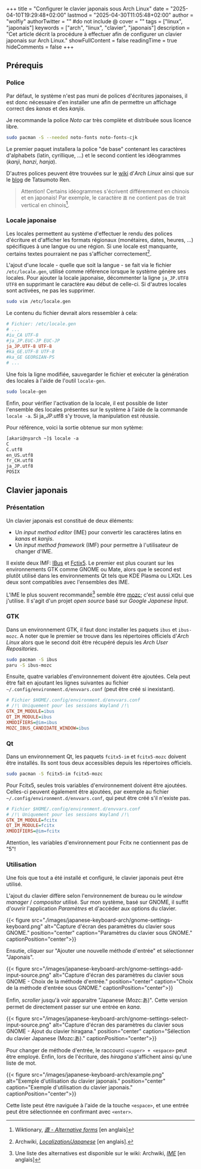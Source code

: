 +++
title = "Configurer le clavier japonais sous Arch Linux"
date = "2025-04-10T19:29:48+02:00"
lastmod = "2025-04-30T11:05:48+02:00"
author = "wolfiy"
authorTwitter = "" #do not include @
cover = ""
tags = ["linux", "japonais"]
keywords = ["arch", "linux", "clavier", "japonais"]
description = "Cet article décrit la procédure à effectuer afin de configurer un clavier japonais sur Arch Linux."
showFullContent = false
readingTime = true
hideComments = false
+++

## Prérequis

### Police

Par défaut, le système n'est pas muni de polices d'écritures japonaises, il est donc nécessaire d'en installer une afin de permettre un affichage correct des *kanas* et des *kanjis*.

Je recommande la police *Noto* car très complète et distribuée sous licence libre.

```bash
sudo pacman -S --needed noto-fonts noto-fonts-cjk
```

Le premier paquet installera la police "de base" contenant les caractères d'alphabets (latin, cyrillique, ...) et le second contient les idéogrammes (*kanji*, *hanzi*, *hanja*).

D'autres polices peuvent être trouvées sur le [wiki](https://wiki.archlinux.org/title/Localization/Japanese) d'*Arch Linux* ainsi que sur le [blog](https://tatsumoto-ren.github.io/blog/resources.html#fonts) de Tatsumoto Ren.

> Attention! Certains idéogrammes s'écrivent différemment en chinois et en japonais! Par exemple, le caractère `直` ne contient pas de trait vertical en chinois[^1].

[^1]: Wiktionary, *[直 - Alternative forms](https://en.wiktionary.org/wiki/%E7%9B%B4#Alternative_forms)* [en anglais]

### Locale japonaise

Les locales permettent au système d'effectuer le rendu des polices d'écriture et d'afficher les formats régionaux (monétaires, dates, heures, ...) spécifiques à une langue ou une région. Si une locale est manquante, certains textes pourraient ne pas s'afficher correctement[^2].

[^2]: Archwiki, *[Localization/Japanese](https://wiki.archlinux.org/title/Localization/Japanese)* [en anglais].

L'ajout d'une locale - quelle que soit la langue - se fait via le fichier `/etc/locale.gen`, utilisé comme référence lorsque le système génère ses locales. Pour ajouter la locale japonaise, décommenter la ligne `ja_JP.UTF8 UTF8` en supprimant le caractère `#`au début de celle-ci. Si d'autres locales sont activées, ne pas les supprimer.

```bash
sudo vim /etc/locale.gen
```

Le contenu du fichier devrait alors ressembler à cela:

```cfg
# Fichier: /etc/locale.gen
# ...
#iu_CA UTF-8  
#ja_JP.EUC-JP EUC-JP  
ja_JP.UTF-8 UTF-8  
#ka_GE.UTF-8 UTF-8  
#ka_GE GEORGIAN-PS
# ...
```

Une fois la ligne modifiée, sauvegarder le fichier et exécuter la génération des locales à l'aide de l'outil `locale-gen`.

```bash
sudo locale-gen
```

Enfin, pour vérifier l'activation de la locale, il est possible de lister l'ensemble des locales présentes sur le système à l'aide de la commande `locale -a`. Si ja_JP.utf8 s'y trouve, la manipulation est réussie.

Pour référence, voici la sortie obtenue sur mon sytème:

```txt
[akari@nyarch ~]$ locale -a
C
C.utf8
en_US.utf8
fr_CH.utf8
ja_JP.utf8
POSIX
```

## Clavier japonais

### Présentation

Un clavier japonais est constitué de deux éléments:

- Un *input method editor* (IME) pour convertir les caractères latins en *kanas* et *kanjis*.
- Un *input method framework* (IMF) pour permettre à l'utilisateur de changer d'IME.

Il existe deux IMF: [IBus](https://wiki.archlinux.org/title/IBus) et [Fctix5](https://wiki.archlinux.org/title/Fcitx5). Le premier est plus courant sur les environnements GTK comme GNOME ou Mate, alors que le second est plutôt utilisé dans les environnements Qt tels que KDE Plasma ou LXQt. Les deux sont compatibles avec l'ensembles des IME.

L'IME le plus souvent recommandé[^3] semble être [mozc](https://github.com/google/mozc); c'est aussi celui que j'utilise. Il s'agit d'un projet *open source* basé sur *Google Japanese Input*.

[^3]: Une liste des alternatives est disponible sur le wiki: Archwiki, *[IME](https://wiki.archlinux.org/title/Localization/Japanese#Input_Method_Editor_%28IME%29)* [en anglais]

### GTK

Dans un environnement GTK, il faut donc installer les paquets `ibus` et `ibus-mozc`. A noter que le premier se trouve dans les répertoires officiels d'*Arch Linux* alors que le second doit être récupéré depuis les *Arch User Repositories*.

```bash
sudo pacman -S ibus
paru -S ibus-mozc
```

Ensuite, quatre variables d'environnement doivent être ajoutées. Cela peut être fait en ajoutant les lignes suivantes au fichier `~/.config/environment.d/envvars.conf` (peut être créé si inexistant).

```cfg
# Fichier $HOME/.config/environment.d/envvars.conf
# /!\ Uniquement pour les sessions Wayland /!\
GTK_IM_MODULE=ibus
QT_IM_MODULE=ibus
XMODIFIERS=@im=ibus
MOZC_IBUS_CANDIDATE_WINDOW=ibus
```

### Qt

Dans un environnement Qt, les paquets `fcitx5-im` et `fcitx5-mozc` doivent être installés. Ils sont tous deux accessibles depuis les répertoires officiels.

```bash
sudo pacman -S fcitx5-im fcitx5-mozc
```

Pour Fcitx5, seules trois variables d'environnement doivent être ajoutées. Celles-ci peuvent également être ajoutées, par exemple au fichier `~/.config/environment.d/envvars.conf`, qui peut être créé s'il n'existe pas.

```cfg
# Fichier $HOME/.config/environment.d/envvars.conf
# /!\ Uniquement pour les sessions Wayland /!\
GTK_IM_MODULE=fcitx
QT_IM_MODULE=fcitx
XMODIFIERS=@im=fcitx
```

Attention, les variables d'environnement pour Fcitx ne contiennent pas de "5"!

### Utilisation

Une fois que tout a été installé et configuré, le clavier japonais peut être utilisé.

L'ajout du clavier diffère selon l'environnement de bureau ou le *window manager* / *compositor* utilisé. Sur mon système, basé sur GNOME, il suffit d'ouvrir l'application *Paramètres* et d'accéder aux options du clavier.

{{< figure src="./images/japanese-keyboard-arch/gnome-settings-keyboard.png" alt="Capture d'écran des paramètres du clavier sous GNOME." position="center" caption="Paramètres du clavier sous GNOME." captionPosition="center">}}

Ensutie, cliquer sur "Ajouter une nouvelle méthode d'entrée" et sélectionner "Japonais".

{{< figure src="/images/japanese-keyboard-arch/gnome-settings-add-input-source.png" alt="Capture d'écran des paramètres du clavier sous GNOME - Choix de la méthode d'entrée." position="center" caption="Choix de la méthode d'entrée sous GNOME." captionPosition="center">}}

Enfin, *scroller* jusqu'à voir apparaitre "Japanese (Mozc:あ)". Cette version permet de directement passer sur une entrée en *kana*.

{{< figure src="/images/japanese-keyboard-arch/gnome-settings-select-input-source.png" alt="Capture d'écran des paramètres du clavier sous GNOME - Ajout du clavier hiragana." position="center" caption="Sélection du clavier Japanese (Mozc:あ)." captionPosition="center">}}

Pour changer de méthode d'entrée, le raccourci `<super> + <espace>` peut être employé. Enfin, lors de l'écriture, des *hiragana* s'affichent ainsi qu'une liste de mot. 

{{< figure src="/images/japanese-keyboard-arch/example.png" alt="Exemple d'utilisation du clavier japonais." position="center" caption="Exemple d'utilisation du clavier japonais." captionPosition="center">}}

Cette liste peut être naviguée à l'aide de la touche `<espace>`, et une entrée peut être sélectionnée en confirmant avec `<enter>`.